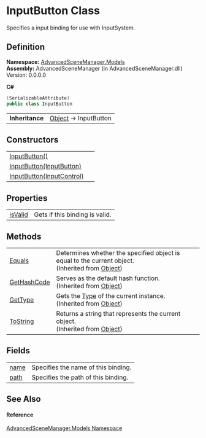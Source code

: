 # InputButton Class


Specifies a input binding for use with InputSystem.



## Definition
**Namespace:** <a href="N_AdvancedSceneManager_Models">AdvancedSceneManager.Models</a>  
**Assembly:** AdvancedSceneManager (in AdvancedSceneManager.dll) Version: 0.0.0.0

**C#**
``` C#
[SerializableAttribute]
public class InputButton
```

<table><tr><td><strong>Inheritance</strong></td><td><a href="https://learn.microsoft.com/dotnet/api/system.object" target="_blank" rel="noopener noreferrer">Object</a>  →  InputButton</td></tr>
</table>



## Constructors
<table>
<tr>
<td><a href="M_AdvancedSceneManager_Models_InputButton__ctor">InputButton()</a></td>
<td> </td></tr>
<tr>
<td><a href="M_AdvancedSceneManager_Models_InputButton__ctor_1">InputButton(InputButton)</a></td>
<td> </td></tr>
<tr>
<td><a href="M_AdvancedSceneManager_Models_InputButton__ctor_2">InputButton(InputControl)</a></td>
<td> </td></tr>
</table>

## Properties
<table>
<tr>
<td><a href="P_AdvancedSceneManager_Models_InputButton_isValid">isValid</a></td>
<td>Gets if this binding is valid.</td></tr>
</table>

## Methods
<table>
<tr>
<td><a href="https://learn.microsoft.com/dotnet/api/system.object.equals#system-object-equals(system-object)" target="_blank" rel="noopener noreferrer">Equals</a></td>
<td>Determines whether the specified object is equal to the current object.<br />(Inherited from <a href="https://learn.microsoft.com/dotnet/api/system.object" target="_blank" rel="noopener noreferrer">Object</a>)</td></tr>
<tr>
<td><a href="https://learn.microsoft.com/dotnet/api/system.object.gethashcode" target="_blank" rel="noopener noreferrer">GetHashCode</a></td>
<td>Serves as the default hash function.<br />(Inherited from <a href="https://learn.microsoft.com/dotnet/api/system.object" target="_blank" rel="noopener noreferrer">Object</a>)</td></tr>
<tr>
<td><a href="https://learn.microsoft.com/dotnet/api/system.object.gettype" target="_blank" rel="noopener noreferrer">GetType</a></td>
<td>Gets the <a href="https://learn.microsoft.com/dotnet/api/system.type" target="_blank" rel="noopener noreferrer">Type</a> of the current instance.<br />(Inherited from <a href="https://learn.microsoft.com/dotnet/api/system.object" target="_blank" rel="noopener noreferrer">Object</a>)</td></tr>
<tr>
<td><a href="https://learn.microsoft.com/dotnet/api/system.object.tostring" target="_blank" rel="noopener noreferrer">ToString</a></td>
<td>Returns a string that represents the current object.<br />(Inherited from <a href="https://learn.microsoft.com/dotnet/api/system.object" target="_blank" rel="noopener noreferrer">Object</a>)</td></tr>
</table>

## Fields
<table>
<tr>
<td><a href="F_AdvancedSceneManager_Models_InputButton_name">name</a></td>
<td>Specifies the name of this binding.</td></tr>
<tr>
<td><a href="F_AdvancedSceneManager_Models_InputButton_path">path</a></td>
<td>Specifies the path of this binding.</td></tr>
</table>

## See Also


#### Reference
<a href="N_AdvancedSceneManager_Models">AdvancedSceneManager.Models Namespace</a>  
